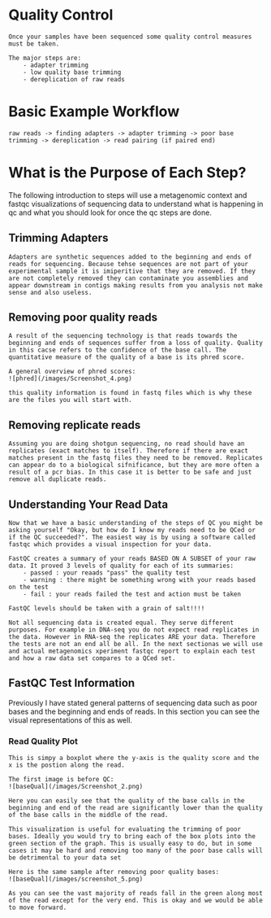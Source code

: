 # Quality Control
```
Once your samples have been sequenced some quality control measures must be taken.

The major steps are:
    - adapter trimming
    - low quality base trimming
    - dereplication of raw reads
```
# Basic Example Workflow
```
raw reads -> finding adapters -> adapter trimming -> poor base trimming -> dereplication -> read pairing (if paired end)
```

# What is the Purpose of Each Step?
The following introduction to steps will use a metagenomic context and fastqc visualizations of sequencing data to understand what is happening in qc and what you should look for once the qc steps are done.

## Trimming Adapters
```
Adapters are synthetic sequences added to the beginning and ends of reads for sequencing. Because tehse sequences are not part of your experimental sample it is imiperitive that they are removed. If they are not completely removed they can contaminate you assemblies and appear downstream in contigs making results from you analysis not make sense and also useless.
```

## Removing poor quality reads
```
A result of the sequencing technology is that reads towards the beginning and ends of sequences suffer from a loss of quality. Quality in this cacse refers to the confidence of the base call. The quantitative measure of the quality of a base is its phred score. 

A general overview of phred scores:
![phred](/images/Screenshot_4.png)

this quality information is found in fastq files which is why these are the files you will start with.

```

## Removing replicate reads
```
Assuming you are doing shotgun sequencing, no read should have an replicates (exact matches to itself). Therefore if there are exact matches present in the fastq files they need to be removed. Replicates can appear do to a biological sifnificance, but they are more often a result of a pcr bias. In this case it is better to be safe and just remove all duplicate reads.
```
## Understanding Your Read Data
```
Now that we have a basic understanding of the steps of QC you might be asking yourself "Okay, but how do I know my reads need to be QCed or if the QC succeeded?". The easiest way is by using a software called fastqc which provides a visual inspection for your data. 

FastQC creates a summary of your reads BASED ON A SUBSET of your raw data. It proved 3 levels of quality for each of its summaries:
    - passed : your reaads "pass" the quality test
    - warning : there might be something wrong with your reads based on the test
    - fail : your reads failed the test and action must be taken

FastQC levels should be taken with a grain of salt!!!!

Not all sequencing data is created equal. They serve different purposes. For example in DNA-seq you do not expect read replicates in the data. However in RNA-seq the replicates ARE your data. Therefore the tests are not an end all be all. In the next sectionas we will use and actual metagenomics xperiment fastqc report to explain each test and how a raw data set compares to a QCed set.
```
## FastQC Test Information
Previously I have stated general patterns of sequencing data such as poor bases and the beginning and ends of reads. In this section you can see the visual representations of this as well.
### Read Quality Plot
```
This is simpy a boxplot where the y-axis is the quality score and the x is the postion along the read.

The first image is before QC:
![baseQual](/images/Screenshot_2.png)

Here you can easily see that the quality of the base calls in the beginning and end of the read are significantly lower than the quality of the base calls in the middle of the read.

This visualization is useful for evaluating the trimming of poor bases. Ideally you would try to bring each of the box plots into the green section of the graph. This is usually easy to do, but in some cases it may be hard and removing too many of the poor base calls will be detrimental to your data set

Here is the same sample after removing poor quality bases:
![baseQual](/images/screenshot_5.png)

As you can see the vast majority of reads fall in the green along most of the read except for the very end. This is okay and we would be able to move forward.
```

### 